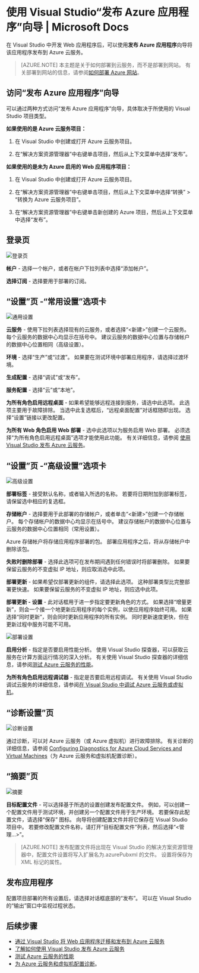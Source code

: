 <properties
    pageTitle="使用 Visual Studio“发布 Azure 应用程序”向导 | Azure"
    description="了解如何在 Visual Studio“发布 Azure 应用程序”向导中配置各种设置"
    services="visual-studio-online"
    documentationcenter="na"
    author="TomArcher"
    manager="douge"
    editor="" />
<tags
    ms.assetid="7d8f1ac9-e439-47e0-a183-0642c4ea1920"
    ms.service="multiple"
    ms.devlang="multiple"
    ms.topic="article"
    ms.tgt_pltfrm="na"
    ms.workload="na"
    ms.date="03/21/2017"
    wacn.date="05/22/2017"
    ms.author="tarcher"
    ms.translationtype="Human Translation"
    ms.sourcegitcommit="8fd60f0e1095add1bff99de28a0b65a8662ce661"
    ms.openlocfilehash="5ab4bc5e72e95a9ea686c8bc27b6d9247f1c3035"
    ms.contentlocale="zh-cn"
    ms.lasthandoff="05/12/2017" />

# <a name="using-the-visual-studio-publish-azure-application-wizard"></a>使用 Visual Studio“发布 Azure 应用程序”向导 | Microsoft Docs
在 Visual Studio 中开发 Web 应用程序后，可以使用**发布 Azure 应用程序**向导将该应用程序发布到 Azure 云服务。 

> [AZURE.NOTE]
> 本主题是关于如何部署到云服务，而不是部署到网站。 有关部署到网站的信息，请参阅[如何部署 Azure 网站](https://social.msdn.microsoft.com/Search/windowsazure?query=How%20to%20Deploy%20an%20Azure%20Web%20Site&Refinement=138&ac=4#refinementChanges=117&pageNumber=1&showMore=false)。
> 
> 

## <a name="accessing-the-publish-azure-application-wizard"></a>访问“发布 Azure 应用程序”向导

可以通过两种方式访问“发布 Azure 应用程序”向导，具体取决于所使用的 Visual Studio 项目类型。

**如果使用的是 Azure 云服务项目：**

1. 在 Visual Studio 中创建或打开 Azure 云服务项目。

1. 在“解决方案资源管理器”中右键单击项目，然后从上下文菜单中选择“发布”。

**如果使用的是未为 Azure 启用的 Web 应用程序项目：**

1. 在 Visual Studio 中创建或打开 Azure 云服务项目。

1. 在“解决方案资源管理器”中右键单击项目，然后从上下文菜单中选择“转换” > “转换为 Azure 云服务项目”。 

1. 在“解决方案资源管理器”中右键单击新创建的 Azure 项目，然后从上下文菜单中选择“发布”。

## <a name="sign-in-page"></a>登录页

![登录页](./media/vs-azure-tools-publish-azure-application-wizard/sign-in.png)

**帐户** - 选择一个帐户，或者在帐户下拉列表中选择“添加帐户”。

**选择订阅** - 选择要用于部署的订阅。
   
## <a name="settings-page---common-settings-tab"></a>“设置”页 -“常用设置”选项卡   

![通用设置](./media/vs-azure-tools-publish-azure-application-wizard/settings-common-settings.png)

**云服务** - 使用下拉列表选择现有的云服务，或者选择“&lt;新建>”创建一个云服务。 每个云服务的数据中心均显示在括号中。 建议云服务的数据中心位置与存储帐户的数据中心位置相同（高级设置）。  

**环境** - 选择“生产”或“过渡”。 如果要在测试环境中部署应用程序，请选择过渡环境。 

**生成配置** - 选择“调试”或“发布”。

**服务配置** - 选择“云”或“本地”。
   
**为所有角色启用远程桌面** - 如果希望能够远程连接到服务，请选中此选项。 此选项主要用于故障排除。 当选中此复选框后，“远程桌面配置”对话框随即出现。 选择“设置”链接以更改配置。
   
**为所有 Web 角色启用 Web 部署** - 选中此选项以为服务启用 Web 部署。 必须选择“为所有角色启用远程桌面”选项才能使用此功能。 有关详细信息，请参阅 [使用 Visual Studio 发布 Azure 云服务](https://msdn.microsoft.com/zh-cn/library/azure/ff683672.aspx)。 

## <a name="settings-page---advanced-settings-tab"></a>“设置”页 -“高级设置”选项卡

![高级设置](./media/vs-azure-tools-publish-azure-application-wizard/settings-advanced-settings.png)

**部署标签** - 接受默认名称，或者输入所选的名称。 若要将日期附加到部署标签，请保留选中相应的复选框。 
   
**存储帐户** - 选择要用于此部署的存储帐户，或者单击“&lt;新建>”创建一个存储帐户。 每个存储帐户的数据中心均显示在括号中。 建议存储帐户的数据中心位置与云服务的数据中心位置相同（常用设置）。  
   
Azure 存储帐户将存储应用程序部署的包。 部署应用程序之后，将从存储帐户中删除该包。

**失败时删除部署** - 选择此选项可在发布期间遇到任何错误时将部署删除。 如果要保留云服务的不变虚拟 IP 地址，则应取消选中此项。

**部署更新** - 如果希望仅部署更新的组件，请选择此选项。 这种部署类型比完整部署更快速。 如果要保留云服务的不变虚拟 IP 地址，则应选中此项。 

**部署更新 - 设置** - 此对话框用于进一步指定要更新角色的方式。 如果选择“增量更新”，则会一个接一个地更新应用程序的每个实例，以使应用程序始终可用。 如果选择“同时更新”，则会同时更新应用程序的所有实例。 同时更新速度更快，但在更新过程中服务可能不可用。 

![部署设置](./media/vs-azure-tools-publish-azure-application-wizard/deployment-settings.png)

**启用分析** - 指定是否要启用性能分析。 使用 Visual Studio 探查器，可以获取云服务在计算方面运行情况的深入分析。 有关使用 Visual Studio 探查器的详细信息，请参阅[测试 Azure 云服务的性能](/documentation/articles/vs-azure-tools-performance-profiling-cloud-services/)。

**为所有角色启用远程调试器** - 指定是否要启用远程调试。 有关使用 Visual Studio 调试云服务的详细信息，请参阅[在 Visual Studio 中调试 Azure 云服务或虚拟机](/documentation/articles/vs-azure-tools-debug-cloud-services-virtual-machines/)。

## <a name="diagnostics-settings-page"></a>“诊断设置”页

![诊断设置](./media/vs-azure-tools-publish-azure-application-wizard/diagnostic-settings.png)

通过诊断，可以对 Azure 云服务（或 Azure 虚拟机）进行故障排除。 有关诊断的详细信息，请参阅 [Configuring Diagnostics for Azure Cloud Services and Virtual Machines](/documentation/articles/vs-azure-tools-diagnostics-for-cloud-services-and-virtual-machines/)（为 Azure 云服务和虚拟机配置诊断）。

## <a name="summary-page"></a>“摘要”页

![摘要](./media/vs-azure-tools-publish-azure-application-wizard/summary.png)

**目标配置文件** - 可以选择基于所选的设置创建发布配置文件。 例如，可以创建一个配置文件用于测试环境，并创建另一个配置文件用于生产环境。 若要保存此配置文件，请选择“保存”  图标。 向导将创建配置文件并将它保存在 Visual Studio 项目中。 若要修改配置文件名称，请打开“目标配置文件”列表，然后选择“<管理…>”。
   
   > [AZURE.NOTE]
   > 发布配置文件将出现在 Visual Studio 的解决方案资源管理器中，配置文件设置将写入扩展名为.azurePubxml 的文件。 设置将保存为 XML 标记的属性。
   > 
   > 

## <a name="publishing-your-application"></a>发布应用程序

配置项目部署的所有设置后，请选择对话框底部的“发布”。 可以在 Visual Studio 的“输出”窗口中监视过程状态。

## <a name="next-steps"></a>后续步骤
- [通过 Visual Studio 将 Web 应用程序迁移和发布到 Azure 云服务](/documentation/articles/vs-azure-tools-migrate-publish-web-app-to-cloud-service/)
- [了解如何使用 Visual Studio 发布 Azure 云服务](/documentation/articles/vs-azure-tools-publishing-a-cloud-service/)
- [测试 Azure 云服务的性能](/documentation/articles/vs-azure-tools-performance-profiling-cloud-services/)
- [为 Azure 云服务和虚拟机配置诊断](/documentation/articles/vs-azure-tools-diagnostics-for-cloud-services-and-virtual-machines/)。

